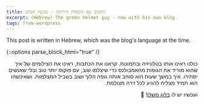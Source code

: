 ```yaml
---
title: החבוב עם הקסדה הירוקה - עכשיו הבלוג
excerpt: (Hebrew) The green helmet guy - now with his own blog.
tags: from-wordpress
---
```


<div dir="ltr">This post is written in Hebrew, which was the blog's language at the time.</div>

{::options parse_block_html="true" /}

<div dir="rtl">

כולנו ראינו אותו בטלוויזיה ובתמונות. קראנו את הכתבות, ראינו את הצילומים של איך שהוא מוריד את הגופות מהאמבולנס כדי שיצלמו שוב, עם פוקוס יותר טוב ובלי שאנשים יסתירו. איך במשך שעות הוא סוחב אותה גופה הלוך ושוב בשביל המצלמות. ושאיכשהו הוא תמיד מצליח להגיע לכל זירה מצולמת.

ועכשיו יש לו [בלוג משלו]! 🙂

[בלוג משלו]: http://greenhelmetguy.blogspot.com/

</div>